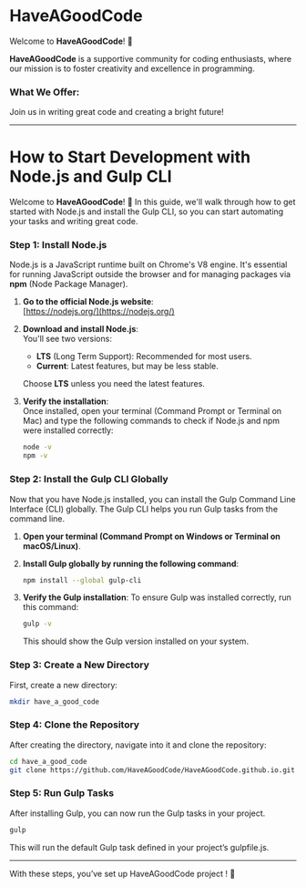 # HaveAGoodCode

Welcome to **HaveAGoodCode**! 🚀

**HaveAGoodCode** is a supportive community for coding enthusiasts, where our mission is to foster creativity and excellence in programming. 

### What We Offer:

Join us in writing great code and creating a bright future!

---

# How to Start Development with Node.js and Gulp CLI

Welcome to **HaveAGoodCode**! 🚀 In this guide, we'll walk through how to get started with Node.js and install the Gulp CLI, so you can start automating your tasks and writing great code.

### Step 1: Install Node.js

   Node.js is a JavaScript runtime built on Chrome's V8 engine. It's essential for running JavaScript outside the browser and for managing packages via **npm** (Node Package Manager).
   
   1. **Go to the official Node.js website**:  
      [https://nodejs.org/](https://nodejs.org/)
   
   2. **Download and install Node.js**:  
      You'll see two versions: 
      - **LTS** (Long Term Support): Recommended for most users.
      - **Current**: Latest features, but may be less stable.
   
      Choose **LTS** unless you need the latest features.
   
   3. **Verify the installation**:  
      Once installed, open your terminal (Command Prompt or Terminal on Mac) and type the following commands to check if Node.js and npm were installed correctly:
   
      ```bash
      node -v
      npm -v
      ```

### Step 2: Install the Gulp CLI Globally
   Now that you have Node.js installed, you can install the Gulp Command Line Interface (CLI) globally. The Gulp CLI helps you run Gulp tasks from the command line.
   
   1. **Open your terminal (Command Prompt on Windows or Terminal on macOS/Linux)**.
   
   2. **Install Gulp globally by running the following command**:
   
      ```bash
      npm install --global gulp-cli
      ```
   
   3. **Verify the Gulp installation**:
      To ensure Gulp was installed correctly, run this command:
   
      ```bash
      gulp -v
      ```
      
      This should show the Gulp version installed on your system.

### Step 3: Create a New Directory
   First, create a new directory:
   
   ```bash
   mkdir have_a_good_code
   ```

### Step 4: Clone the Repository
   After creating the directory, navigate into it and clone the repository:

   ```bash
   cd have_a_good_code
   git clone https://github.com/HaveAGoodCode/HaveAGoodCode.github.io.git
   ```

### Step 5: Run Gulp Tasks
   After installing Gulp, you can now run the Gulp tasks in your project.
   
   ```bash
   gulp
   ````
   This will run the default Gulp task defined in your project’s gulpfile.js.

---

With these steps, you’ve set up HaveAGoodCode project ! 🚀
